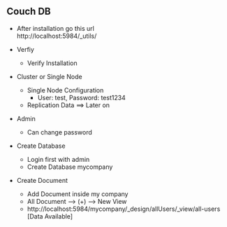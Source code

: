 ## Couch DB ##
* After installation go this url    
    http://localhost:5984/_utils/

* Verfiy
    * Verify Installation

* Cluster or Single Node
    * Single Node Configuration
        *   User: test, Password: test1234
    * Replication Data ==> Later on

* Admin
    * Can change password

* Create Database
    * Login first with admin
    * Create Database mycompany

* Create Document
    * Add Document inside my company
    * All Document --> (+) --> New View
    * http://localhost:5984/mycompany/_design/allUsers/_view/all-users [Data Available]